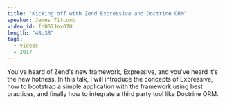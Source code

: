 ```yaml
---
title: "Kicking off with Zend Expressive and Doctrine ORM"
speaker: James Titcumb
video_id: fhUG7JexO7U
length: "48:38"
tags:
  - videos
  - 2017
---
```


You've heard of Zend's new framework, Expressive, and you've heard it's the new hotness. In this talk, I will introduce the concepts of Expressive, how to bootstrap a simple application with the framework using best practices, and finally how to integrate a third party tool like Doctrine ORM.
